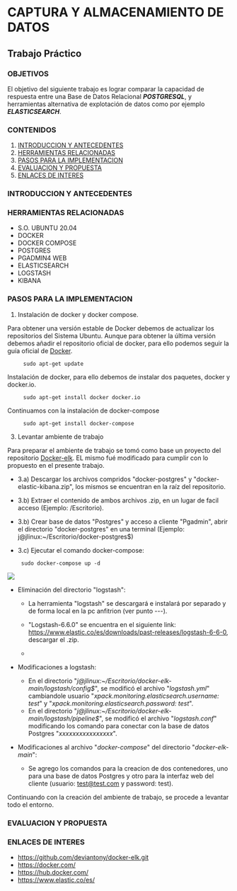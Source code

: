 # CAPTURA Y ALMACENAMIENTO DE DATOS
## Trabajo Práctico
### OBJETIVOS
El objetivo del siguiente trabajo es lograr comparar la capacidad de respuesta entre una Base de Datos Relacional ***POSTGRESQL***, y herramientas alternativa de explotación de datos como por ejemplo ***ELASTICSEARCH***.

### CONTENIDOS

1. [INTRODUCCION Y ANTECEDENTES](#INTRODUCCION-Y-ANTECEDENTES)
2. [HERRAMIENTAS RELACIONADAS](#HERRAMIENTAS-RELACIONADAS)
3. [PASOS PARA LA IMPLEMENTACION](#PASOS-PARA-LA-IMPLEMENTACION)
4. [EVALUACION Y PROPUESTA](#EVALUACION-Y-PROPUESTA)
5. [ENLACES DE INTERES](#ENLACES-DE-INTERES)

### INTRODUCCION Y ANTECEDENTES

### HERRAMIENTAS RELACIONADAS
* S.O. UBUNTU 20.04
* DOCKER
* DOCKER COMPOSE
* POSTGRES
* PGADMIN4 WEB
* ELASTICSEARCH
* LOGSTASH
* KIBANA

### PASOS PARA LA IMPLEMENTACION

1) Instalación de docker  y docker compose.

Para obtener una versión estable de Docker debemos de actualizar los repositorios del Sistema Ubuntu. Aunque para obtener la última         versión debemos añadir el repositorio oficial de docker, para ello podemos seguir la guía oficial de [Docker](http://docker.com).

         sudo apt-get update

Instalación de docker, para ello debemos de instalar dos paquetes, docker y docker.io.

         sudo apt-get install docker docker.io

Continuamos con la instalación de docker-compose

         sudo apt-get install docker-compose

3) Levantar ambiente de trabajo

Para preparar el ambiente de trabajo se tomó como base un proyecto del repositorio [Docker-elk](https://github.com/caas/docker-elk.git). EL mismo fué modificado para cumplir con lo propuesto en el presente trabajo.

  * 3.a) Descargar los archivos compridos "docker-postgres" y "docker-elastic-kibana.zip", los mismos se encuentran en la raíz del repositorio.
  * 3.b) Extraer el contenido de ambos archivos .zip, en un lugar de facil acceso (Ejemplo: /Escritorio).
  * 3.b) Crear base de datos "Postgres" y acceso a cliente "Pgadmin", abrir el directorio "docker-postgres" en una terminal (Ejemplo: j@jlinux:~/Escritorio/docker-postgres$)
  * 3.c) Ejecutar el comando docker-compose:

         sudo docker-compose up -d

<img src="https://github.com/warasoft/tp_final/blob/main/bd%20creator.gif" style="max-width: 80%">











  * Eliminación del directorio "logstash":
    - La herramienta "logstash" se descargará e instalará por separado y de forma local en la pc anfitrion (ver punto ---).


    - "Logstash-6.6.0" se encuentra en el siguiente link: https://www.elastic.co/es/downloads/past-releases/logstash-6-6-0, descargar el .zip.
    - 

  * Modificaciones a logstash:
    - En el directorio "*j@jlinux:~/Escritorio/docker-elk-main/logstash/config$*", se modificó el archivo "*logstash.yml*" cambiandole usuario "*xpack.monitoring.elasticsearch.username: test*" y "*xpack.monitoring.elasticsearch.password: test*".
    - En el directorio "*j@jlinux:~/Escritorio/docker-elk-main/logstash/pipeline$*", se modificó el archivo "*logstash.conf*" modificando los comando para conectar con la base de datos Postgres "*xxxxxxxxxxxxxxxx*".

  * Modificaciones al archivo "*docker-compose*" del directorio "*docker-elk-main*":
    - Se agrego los comandos para la creacion de dos contenedores, uno para una base de datos Postgres y otro para la interfaz web del cliente (usuario: test@test.com y password: test).

Continuando con la creación del ambiente de trabajo, se procede a levantar todo el entorno.

  




### EVALUACION Y PROPUESTA


### ENLACES DE INTERES

- https://github.com/deviantony/docker-elk.git
- https://docker.com/
- https://hub.docker.com/
- https://www.elastic.co/es/



